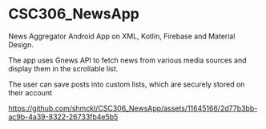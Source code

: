 # CSC306_NewsApp
News Aggregator Android App on XML, Kotlin, Firebase and Material Design.

The app uses Gnews API to fetch news from various media sources and display them in the scrollable list.

The user can save posts into custom lists, which are securely stored on their account



https://github.com/shmckl/CSC306_NewsApp/assets/11645166/2d77b3bb-ac9b-4a39-8322-26733fb4e5b5

